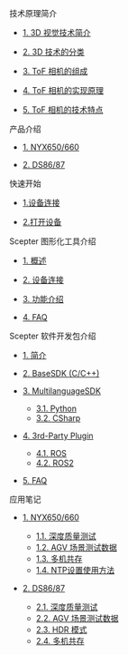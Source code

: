 技术原理简介

- [1. 3D 视觉技术简介](zh-cn/ToFBasicPrinciple/3DTecIntroduction.md)

* [2. 3D 技术的分类](zh-cn/ToFBasicPrinciple/3DTecClassification.md)

- [3. ToF 相机的组成](zh-cn/ToFBasicPrinciple/ToFComposition.md)

* [4. ToF 相机的实现原理](zh-cn/ToFBasicPrinciple/ToFPrinciple.md)

- [5. ToF 相机的技术特点](zh-cn/ToFBasicPrinciple/ToFFeatures.md)

产品介绍

- [1. NYX650/660](zh-cn/ProductIntroduction/NYX650,660.md)

* [2. DS86/87](zh-cn/ProductIntroduction/DS86,87.md)

快速开始

- [1.设备连接](zh-cn/Quickstart/Quickstart#_1-设备连接)

- [2.打开设备](zh-cn/Quickstart/Quickstart#_2-打开设备)

Scepter 图形化工具介绍

- [1. 概述](zh-cn/ScepterGUITool/Overview.md)

* [2. 设备连接](zh-cn/ScepterGUITool/DeviceConnection.md)

- [3. 功能介绍](zh-cn/ScepterGUITool/FunctionIntroduction.md)

* [4. FAQ](zh-cn/ScepterGUITool/FAQ.md)

Scepter 软件开发包介绍

- [1. 简介](zh-cn/ScepterSDK/Overview.md)

* [2. BaseSDK (C/C++)](zh-cn/ScepterSDK/BaseSDK.md)

- [3. MultilanguageSDK](zh-cn/ScepterSDK/MultilanguageSDK/Overview.md)

  - [3.1. Python](zh-cn/ScepterSDK/MultilanguageSDK/Python.md)

  * [3.2. CSharp](zh-cn/ScepterSDK/MultilanguageSDK/CSharp.md)

* [4. 3rd-Party Plugin](zh-cn/ScepterSDK/3rd-Party-Plugin/Overview.md)

  - [4.1. ROS](zh-cn/ScepterSDK/3rd-Party-Plugin/ROS.md)

  * [4.2. ROS2](zh-cn/ScepterSDK/3rd-Party-Plugin/ROS2.md)

- [5. FAQ](zh-cn/ScepterSDK/FAQ.md)

应用笔记

- [1. NYX650/660](javascript:;)

  - [1.1. 深度质量测试](zh-cn/ApplicationNote/NYX650&660/Depth-Quality-Test.md)

  * [1.2. AGV 场景测试数据](zh-cn/ApplicationNote/NYX650&660/AGV-scene-Testing-Data.md)

  - [1.3. 多机共存](zh-cn/ApplicationNote/NYX650&660/Multi-Cameras-Coexist.md)

  * [1.4. NTP设置使用方法](zh-cn/ApplicationNote/NYX650&660/NTP-client-configuration.md)

* [2. DS86/87](javascript:;)

  - [2.1. 深度质量测试](zh-cn/ApplicationNote/DS86&87/Depth-Quality-Test.md)

  * [2.2. AGV 场景测试数据](zh-cn/ApplicationNote/DS86&87/AGV-scene-Testing-Data.md)

  - [2.3. HDR 模式](zh-cn/ApplicationNote/DS86&87/HDR-Mode.md)

  * [2.4. 多机共存](zh-cn/ApplicationNote/DS86&87/Multi-Cameras-Coexist.md)
